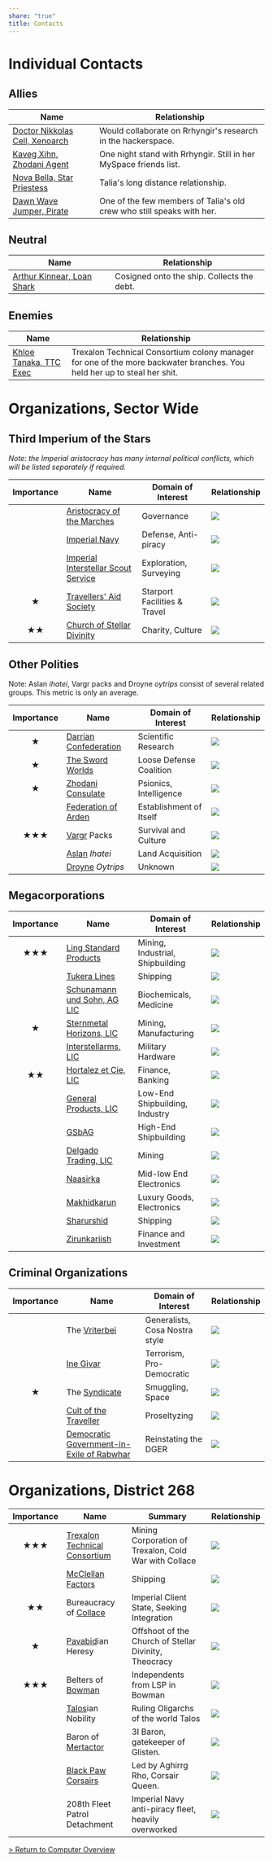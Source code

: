```yaml
---
share: "true"
title: Contacts
---
```

# Individual Contacts  
## Allies  
  
  
| **Name**                                                  | **Relationship**                                                      |  
| --------------------------------------------------------- | --------------------------------------------------------------------- |  
| [Doctor Nikkolas Cell, Xenoarch](./NikkolasCell.md) | Would collaborate on Rrhyngir's research in the hackerspace.          |  
| [Kaveg Xihn, Zhodani Agent](./KavegXihn.md)         | One night stand with Rrhyngir. Still in her MySpace friends list.     |  
| [Nova Bella, Star Priestess](./NovaBella.md)        | Talia's long distance relationship.                                   |  
| [Dawn Wave Jumper, Pirate](./DawnWaveJumper.md)     | One of the few members of Talia's old crew who still speaks with her. |  
  
## Neutral  
  
| **Name**                                               | **Relationship**                           |  
| ------------------------------------------------------ | ------------------------------------------ |  
| [Arthur Kinnear, Loan Shark](./ArthurKinnear.md) | Cosigned onto the ship. Collects the debt. |  
  
## Enemies  
  
| **Name**                                         | **Relationship**                                                                                                        |  
| ------------------------------------------------ | ----------------------------------------------------------------------------------------------------------------------- |  
| [Khloe Tanaka, TTC Exec](./KhloeTanaka.md) | Trexalon Technical Consortium colony manager for one of the more backwater branches. You held her up to steal her shit. |  
  
# Organizations, Sector Wide  
## Third Imperium of the Stars  
*Note: the Imperial aristocracy has many internal political conflicts, which will be listed separately if required.*  
  
| **Importance** | **Name**                                              | **Domain of Interest**       | **Relationship**                  |  
| :------------: | ----------------------------------------------------- | ---------------------------- | --------------------------------- |  
|                | [Aristocracy of the Marches](Nobility.md)              | Governance                   | ![](https://geps.dev/progress/50) |  
|                | [Imperial Navy](ImperialNavy.md)                       | Defense, Anti-piracy         | ![](https://geps.dev/progress/50) |  
|                | [Imperial Interstellar Scout Service](IISS.md)         | Exploration, Surveying       | ![](https://geps.dev/progress/50) |  
|     **★**      | [Travellers' Aid Society](TravellerAidSociety.md)      | Starport Facilities & Travel | ![](https://geps.dev/progress/50) |  
|     **★★**     | [Church of Stellar Divinity](ChurchStellarDivinity.md) | Charity, Culture             | ![](https://geps.dev/progress/70) |  
  
## Other Polities  
Note: Aslan _ihatei_, Vargr packs and Droyne _oytrips_ consist of several related groups. This metric is only an average.  
  
| **Importance** | **Name**                                         | **Domain of Interest**  | **Relationship**                  |  
| :------------: | ------------------------------------------------ | ----------------------- | --------------------------------- |  
|     **★**      | [Darrian Confederation](Darrian.md#confederation) | Scientific Research     | ![](https://geps.dev/progress/50) |  
|     **★**      | [The Sword Worlds](SwordWorldsConfederation.md)   | Loose Defense Coalition | ![](https://geps.dev/progress/40) |  
|     **★**      | [Zhodani Consulate](ZhodaniConsulate.md)          | Psionics, Intelligence  | ![](https://geps.dev/progress/40) |  
|                | [Federation of Arden](ArdenFederation.md)         | Establishment of Itself | ![](https://geps.dev/progress/50) |  
|    **★★★**     | [Vargr](Vargr.md) Packs                                  | Survival and Culture    | ![](https://geps.dev/progress/70) |  
|                | [Aslan](Aslan.md) _Ihatei_                               | Land Acquisition        | ![](https://geps.dev/progress/30) |  
|                | [Droyne](Droyne.md) _Oytrips_                             | Unknown                 | ![](https://geps.dev/progress/50) |  
  
## Megacorporations  
  
| **Importance** | **Name**                                         | **Domain of Interest**           | **Relationship**                  |  
| :------------: | ------------------------------------------------ | -------------------------------- | --------------------------------- |  
|    **★★★**     | [Ling Standard Products](LingStandardProducts.md) | Mining, Industrial, Shipbuilding | ![](https://geps.dev/progress/50) |  
|                | [Tukera Lines](TukeraLines.md)                    | Shipping                         | ![](https://geps.dev/progress/50) |  
|                | [Schunamann und Sohn, AG LIC](SuSAG.md)           | Biochemicals, Medicine           | ![](https://geps.dev/progress/50) |  
|     **★**      | [Sternmetal Horizons, LIC](SternmetalHorizons.md) | Mining, Manufacturing            | ![](https://geps.dev/progress/50) |  
|                | [Interstellarms, LIC](InterstellarmsLIC.md)       | Military Hardware                | ![](https://geps.dev/progress/50) |  
|     **★★**     | [Hortalez et Cie, LIC](HortalezEtCie.md)          | Finance, Banking                 | ![](https://geps.dev/progress/50) |  
|                | [General Products, LIC](GeneralProductsLIC.md)    | Low-End Shipbuilding, Industry   | ![](https://geps.dev/progress/50) |  
|                | [GSbAG](GsbAG.md)                                 | High-End Shipbuilding            | ![](https://geps.dev/progress/50) |  
|                | [Delgado Trading, LIC](DelgadoTradingLIC.md)      | Mining                           | ![](https://geps.dev/progress/50) |  
|                | [Naasirka](Naasirka.md)                                     | Mid-low End Electronics          | ![](https://geps.dev/progress/50) |  
|                | [Makhidkarun](Makhidkarun.md)                                  | Luxury Goods, Electronics        | ![](https://geps.dev/progress/50) |  
|                | [Sharurshid](Sharurshid.md)                                   | Shipping                         | ![](https://geps.dev/progress/50) |  
|                | [Zirunkariish](Zirunkariish.md)                                 | Finance and Investment           | ![](https://geps.dev/progress/50) |  
  
## Criminal Organizations  
  
| **Importance** | **Name**                                               | **Domain of Interest**         | **Relationship**                  |  
| :------------: | ------------------------------------------------------ | ------------------------------ | --------------------------------- |  
|                | The [Vriterbei](Vriterbei.md)                                      | Generalists, Cosa Nostra style | ![](https://geps.dev/progress/30) |  
|                | [Ine Givar](LiberationFront.md)                         | Terrorism, Pro-Democratic      | ![](https://geps.dev/progress/30) |  
|     **★**      | The [Syndicate](Syndicate.md)                                      | Smuggling, Space               | ![](https://geps.dev/progress/40) |  
|                | [Cult of the Traveller](TravellerCult.md)               | Proseltyzing                   | ![](https://geps.dev/progress/30) |  
|                | [Democratic Government-in-Exile of Rabwhar](Rabwhar.md) | Reinstating the DGER           | ![](https://geps.dev/progress/40) |  
  
# Organizations, District 268  
  
| **Importance** | **Name**                                                       | **Summary**                                           | **Relationship**                  |  
| :------------: | -------------------------------------------------------------- | ----------------------------------------------------- | --------------------------------- |  
|    **★★★**     | [Trexalon Technical Consortium](TrexalonTechnicalConsortium.md) | Mining Corporation of Trexalon, Cold War with Collace | ![](https://geps.dev/progress/20) |  
|                | [McClellan Factors](McClellanFactors.md)                        | Shipping                                              | ![](https://geps.dev/progress/50) |  
|     **★★**     | Bureaucracy of [Collace](../Location/Collace.md)                                     | Imperial Client State, Seeking Integration            | ![](https://geps.dev/progress/60) |  
|     **★**      | [Pavabid](Pavabid.md)ian Heresy                                          | Offshoot of the Church of Stellar Divinity, Theocracy | ![](https://geps.dev/progress/30) |  
|    **★★★**     | Belters of [Bowman](../Location/Bowman.md)                                          | Independents from LSP in Bowman                       | ![](https://geps.dev/progress/70) |  
|                | [Talos](Talos.md)ian Nobility                                          | Ruling Oligarchs of the world Talos                   | ![](https://geps.dev/progress/50) |  
|                | Baron of [Mertactor](Mertactor.md)                                         | 3I Baron, gatekeeper of Glisten.                      | ![](https://geps.dev/progress/50) |  
|                | [Black Paw Corsairs](BlackPawCorsairs.md)                       | Led by Aghirrg Rho, Corsair Queen.                    | ![](https://geps.dev/progress/35) |  
|                | 208th Fleet Patrol Detachment                                  | Imperial Navy anti-piracy fleet, heavily overworked   | ![](https://geps.dev/progress/50) |  
  
  
[> Return to Computer Overview](../index.md)